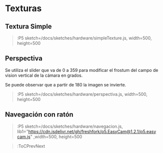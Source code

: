 # Texturas

## Textura Simple

> :P5 sketch=/docs/sketches/hardware/simpleTexture.js, width=500, height=500

## Perspectiva

Se utiliza el slider que va de 0 a 359 para modificar el frostum del campo de vision vertical
de la cámara en grados.

Se puede observar que a partir de 180 la imagen se invierte.
  
> :P5 sketch=/docs/sketches/hardware/perspectiva.js, width=500, height=500

## Navegación con ratón

> :P5 sketch=/docs/sketches/hardware/navegacion.js, lib1="https://cdn.jsdelivr.net/gh/freshfork/p5.EasyCam@1.2.1/p5.easycam.js" ,width=500, height=500

> :ToCPrevNext